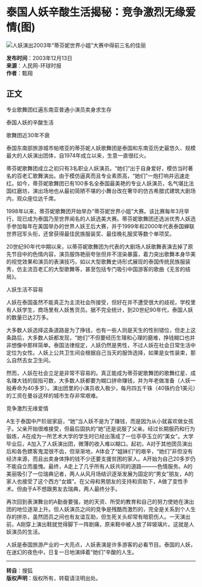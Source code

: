 # 泰国人妖辛酸生活揭秘：竞争激烈无缘爱情(图)

![人妖演出](https://photo.sohu.com/2003/12/13/43/Img216824320.jpg)2003年“蒂芬妮世界小姐”大赛中得前三名的佳丽

**发布时间**：2003年12月13日  
**来源**：人民网-环球时报  
**作者**：甄翔  

## 正文

专业歌舞团红遍东南亚普通小演员卖身求生存

泰国人妖的辛酸生活

歌舞团近30年不衰  

泰国东南部旅游城市帕塔亚的蒂芬妮人妖歌舞团是泰国和东南亚历史最悠久、规模最大的人妖演出团体，自1974年成立以来，生意一直很红火。

蒂芬妮歌舞团成立之初只有3名职业人妖演员。“她们”出于自身爱好，模仿当时著名的百老汇歌舞演出。由于模仿逼真而且专业素质高，“她们”一炮打响并迅速走红。如今，蒂芬妮歌舞团已有100多名全泰国最美艳的专业人妖演员，名气堪比法国红磨坊，演出场地也从最初简陋不堪的小舞台改在奢华的仿古希腊式建筑大剧场内，观众座位达千席。

1998年以来，蒂芬妮歌舞团开始举办“蒂芬妮世界小姐”大赛。该比赛每年3月举行，现已成为泰国乃至世界闻名的人妖选美大赛。蒂芬妮歌舞团还选派优秀人妖选手参加每年在美国举办的世界人妖王后大赛，并于1999年和2000年代表泰国蝉联世界冠军头衔，还曾获得最佳民族服装奖、最佳晚礼服奖等数个单项奖。

20世纪90年代中期以来，以蒂芬妮歌舞团为代表的大剧场人妖歌舞表演去掉了原先节目中的色情内容，演员服饰艳丽夸张但并不渲染暴露，着力突出歌舞本身华美的视觉效果和演员的表演技巧，如以大型歌舞史诗形式展现的泰国传统民族服装秀，仿主流百老汇的大型歌舞等，甚至包括专门吸引中国游客的歌曲《无言的结局》。

人妖生活不容易  

人妖在泰国虽然不能真正为主流社会所接受，但好在并不遭受很大的歧视，学校里有人妖学生，商场里有人妖售货员。据不完全统计，到20世纪90年代，泰国人妖的数量已达2万多。

大多数人妖选择这条道路是为了挣钱，也有一些人则是天生的性别错位，但走上这条路后，大多数人妖都发现，“她们”不但要经历生理和心理的磨难，挣钱糊口也并非想像中那样简单。泰国法律规定，人妖仍然是男性，不过人妖在社会日常生活中定位为女性。人妖上公共卫生间会根据自己当天的服饰选择，如果是女性装束，那么自然去女卫生间。

然而，人妖在社会立足是非常不容易的。真正能成为蒂芬妮歌舞团的歌舞红星、成名赚大钱的屈指可数，大多数人妖都要为糊口拼命赚钱，并为年老做准备（人妖一般寿命为40多岁）。演出团里的小演员收入极少，每月四五千铢（40铢约合1美元）的工资在曼谷这样的城市生存非常艰难。

竞争激烈无缘爱情  

A生于泰国中产阶层家庭，“她”当人妖不是为了赚钱，而是因为从小就喜欢做女孩子。父亲开始很难接受，但最后固执的“她”还是说服了父亲。经过长期服药和行为锻炼，A在成为一所艺术大学的学生时已经出落成了一位亭亭玉立的“美女”。大学毕业后，A加入了人妖演出团，微薄的收入难以糊口。起初，A对于其他团员演出后和各色嫖客鬼混很不齿，但渐渐地，A体会了“姐妹们”的艰辛，“她们”非但没有经济来源，而且出卖身体挣的钱不少还要支援贫困的家人。A开始为自己20多岁仍不能自立而羞愧。最终，A走上了几乎所有人妖共同的道路———色情服务。A的美丽吸引了一位瑞典记者，两人从风月场结识逐渐发展为固定的“男女”朋友，A的家人也接受了这个西方“女婿”。在父母和男朋友的支持和资助下，A做了变性手术。但由于A不想跟男友去瑞典，两人最终分手。

再次回到表演舞台的A勤奋要强，她的天资、所受的教育和自己的努力使她在演出团的地位逐渐上升。但人妖演员之间的竞争是残酷而激烈的，完全是关系到个人生存的拼杀，虽然团员之间也有友谊互助，但生死关头却常有暗箭伤人。一天演出前，A刚穿上演出鞋就觉得脚下一阵剧痛，原来鞋中被人放了碎玻璃片。这就是人妖演员的生活。

人妖是泰国旅游产业的一大亮点，人妖表演是许多游客的必看节目。泰国的人妖，在迷幻的夜色中，日复一日地演绎着“她们”辛酸的人生。

---

**转自**：搜狐  
**版权声明**：版权所有，转载请注明出处。